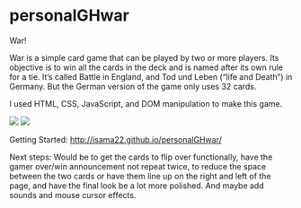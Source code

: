 # personalGHwar
War!

War is a simple card game that can be played by two or more players. Its objective is to win all the cards in the deck and is named after its own rule for a tie.  It’s called Battle in England, and Tod und Leben (“life and Death”) in Germany. But the German version of the game only uses 32 cards.

I used HTML, CSS, JavaScript, and DOM manipulation to make this game. 

![](https://i.imgur.com/MOnNBdl.png)
![](https://i.imgur.com/ENEuvpJ.png)


Getting Started:
http://isama22.github.io/personalGHwar/


Next steps: 
Would be to get the cards to flip over functionally, have the gamer over/win announcement not repeat twice, to reduce the space between the two cards or have them line up on the right and left of the page, and have the final look be a lot more polished. And maybe add sounds and mouse cursor effects.
